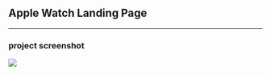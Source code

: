 ## Apple Watch Landing Page

---

### project screenshot
![](https://github.com/mohammadxxali/Apple-Watch-Lading-Page/blob/main/screenshot.png)

